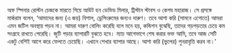 অফ স্পিনার রোস্টন চেজকে মারতে গিয়ে আউট হন ডেভিড মিলার, ট্রিস্টান স্টাবস ও কেশব মহারাজ। সে প্রসঙ্গে মার্করাম বলেন, ‘আমাদের জন্য (এ জয়) বিশাল, ড্রেসিংরুমের জন্যও দারুণ। তবে আশা করি (সামনে এগোতে) আমরা এমন জটিল অবস্থায় পড়ব না। আমরা দারুণ বোলিং করেছি বলে মনে হয়, কন্ডিশন বুঝেছি, তাদের গড়পড়তার চেয়ে কম সংগ্রহে রাখতে পেরেছি। জুটি গড়ার ব্যাপারটি বুঝতে হবে। ম্যাচ আগেভাগে শেষ করার ভক্ত আমি, তবে আজ সেটি একটু বেশিই আগে করে ফেলতে চেয়েছি। এখানে শেখার ব্যাপার আছে। আশা করি (ভুলের) পুনরাবৃত্তি করব না।’
